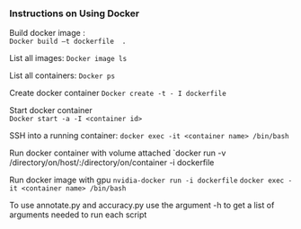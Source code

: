 ### Instructions on Using Docker 

Build docker image :  
`Docker build –t dockerfile  .`   

List all images: 
`Docker image ls` 

List all containers: 
`Docker ps`

Create docker container 
`Docker create -t - I dockerfile`

Start docker container  
`Docker start -a -I <container id>`

SSH into a running container:
`docker exec -it <container name> /bin/bash`

Run docker container with volume attached
`docker run -v /directory/on/host/:/directory/on/container -i dockerfile
 
Run docker image with gpu
`nvidia-docker run -i dockerfile`
`docker exec -it <container name> /bin/bash`

To use annotate.py and accuracy.py use the argument -h to get a list of arguments needed to run each script
